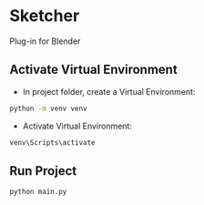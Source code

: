 # Sketcher
Plug-in for Blender

## Activate Virtual Environment
- In project folder, create a Virtual Environment:
```bash
python -m venv venv
```
- Activate Virtual Environment:
```bash
venv\Scripts\activate
```

## Run Project
```bash
python main.py
```